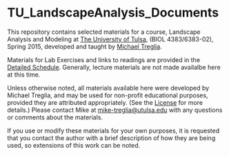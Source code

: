TU_LandscapeAnalysis_Documents
==============================

This repository contains selected materials for a course, Landscape Analysis and Modeling at [The University of Tulsa](http://utulsa.edu/), (BIOL 4383/6383-02), Spring 2015, developed and taught by [Michael Treglia](http://mltconsecol.github.io/).

Materials for Lab Exercises and links to readings are provided  in the [Detailed Schedule](./Schedule_Detailed.md). Generally, lecture materials are not made availalbe here at this time.

Unless otherwise noted, all materials available here were developed by Michael Treglia, and may be used for non-profit educational purposes, provided they are attributed appropriately. (See the [License](./LICENSE.md) for more details.) Please contact Mike at [mike-treglia@utulsa.edu](mailto:mike-treglia@utulsa.edu) with any questions or comments about the materials.

If you use or modify these materials for your own purposes, it is requested that you contact the author with a brief description of how they are being used, so extensions of this work can be noted.
